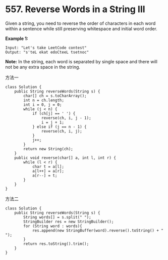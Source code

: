 # 557. Reverse Words in a String III

Given a string, you need to reverse the order of characters in each word within a sentence while still preserving whitespace and initial word order.

**Example 1:**  


```text
Input: "Let's take LeetCode contest"
Output: "s'teL ekat edoCteeL tsetnoc"
```

**Note:** In the string, each word is separated by single space and there will not be any extra space in the string.

方法一

```text
class Solution {
    public String reverseWords(String s) {
        char[] ch = s.toCharArray();
        int n = ch.length;
        int i = 0, j = 0;
        while (j < n) {
            if (ch[j] == ' ') {
                reverse(ch, i, j - 1);
                i = j + 1;
            } else if (j == n - 1) {
                reverse(ch, i, j);
            }
            j++;
        }
        return new String(ch);
    }
    public void reverse(char[] a, int l, int r) {
        while (l < r) {
            char t = a[l];
            a[l++] = a[r];
            a[r--] = t;
        }
    }
}
```

方法二

```text
class Solution {
    public String reverseWords(String s) {
        String words[] = s.split(" ");
        StringBuilder res = new StringBuilder();
        for (String word : words){
            res.append(new StringBuffer(word).reverse().toString() + " ");
        }
        return res.toString().trim();
    }
}
```

